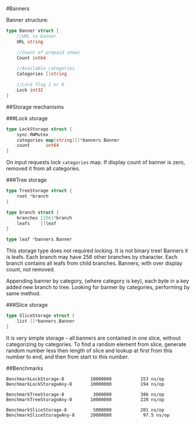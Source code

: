 #Banners

Banner structure:

```go
type Banner struct {
	//URL to banner
	URL string

	//Count of prepaid shows
	Count int64

	//Available categories
	Categories []string

	//Lock flag 1 or 0
	Lock int32
}
```


##Storage mechanisms

###Lock storage

```go
type LockStorage struct {
	sync.RWMutex
	categories map[string][]*banners.Banner
	count      int64
}
```

On input requests lock `categories` map.
If display count of banner is zero, removed it from all categories.


###Tree storage

```go
type TreeStorage struct {
	root *branch
}

type branch struct {
	branches [256]*branch
	leafs    []leaf
}

type leaf *banners.Banner
```
This storage type does not required locking.
It is not binary tree!
Banners it is leafs.
Each branch may have 256 other branches by character.
Each branch contains all leafs from child branches.
Banners, with over display count, not removed. 

Appending banner by category, (where category is key), each byte in a key added new branch to tree. Looking for banner by categories, performing by same method.


###Slice storage

```go
type SliceStorage struct {
	list []*banners.Banner
}
```

It is very simple storage - all banners are contained in one slice, without categorizing by categories.
To find a random element from slice, generate random number less then length of slice and lookup at first from this number to end, and then from start to this number.


##Benchmarks

	BenchmarkLockStorage-8      	10000000	       153 ns/op
	BenchmarkLockStorageAny-8    	10000000	       194 ns/op

	BenchmarkTreeStorage-8      	 3000000	       386 ns/op
	BenchmarkTreeStorageAny-8   	10000000	       220 ns/op

	BenchmarkSliceStorage-8     	 5000000	       201 ns/op
	BenchmarkSliceStorageAny-8   	20000000	        97.5 ns/op

